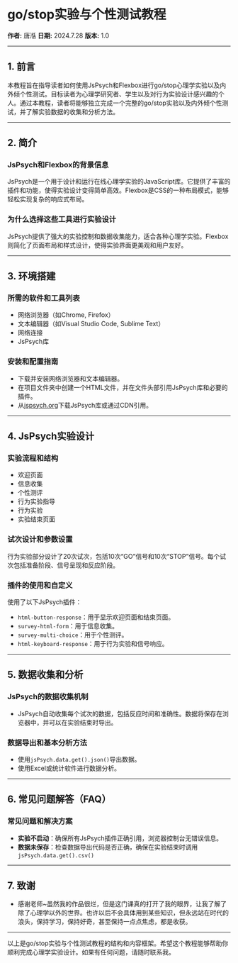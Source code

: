 ﻿# go/stop实验与个性测试教程
**作者:** 唐湉
**日期:** 2024.7.28
**版本:** 1.0

----------

## 1. 前言

本教程旨在指导读者如何使用JsPsych和Flexbox进行go/stop心理学实验以及内外倾个性测试。目标读者为心理学研究者、学生以及对行为实验设计感兴趣的个人。通过本教程，读者将能够独立完成一个完整的go/stop实验以及内外倾个性测试，并了解实验数据的收集和分析方法。

----------

## 2. 简介

### JsPsych和Flexbox的背景信息

JsPsych是一个用于设计和运行在线心理学实验的JavaScript库。它提供了丰富的插件和功能，使得实验设计变得简单高效。Flexbox是CSS的一种布局模式，能够轻松实现复杂的响应式布局。

### 为什么选择这些工具进行实验设计

JsPsych提供了强大的实验控制和数据收集能力，适合各种心理学实验。Flexbox则简化了页面布局和样式设计，使得实验界面更美观和用户友好。

----------

## 3. 环境搭建

### 所需的软件和工具列表

-   网络浏览器（如Chrome, Firefox）
-   文本编辑器（如Visual Studio Code, Sublime Text）  
-   网络连接
-   JsPsych库

### 安装和配置指南
-   下载并安装网络浏览器和文本编辑器。
-   在项目文件夹中创建一个HTML文件，并在文件头部引用JsPsych库和必要的插件。
-   从[jspsych.org](https://www.jspsych.org/)下载JsPsych库或通过CDN引用。

----------

## 4. JsPsych实验设计

### 实验流程和结构
-   欢迎页面
-   信息收集
-   个性测评
-   行为实验指导
-   行为实验
-   实验结束页面

### 试次设计和参数设置

行为实验部分设计了20次试次，包括10次“GO”信号和10次“STOP”信号。每个试次包括准备阶段、信号呈现和反应阶段。

### 插件的使用和自定义
使用了以下JsPsych插件：
-   `html-button-response`：用于显示欢迎页面和结束页面。
-   `survey-html-form`：用于信息收集。
-   `survey-multi-choice`：用于个性测评。
-   `html-keyboard-response`：用于行为实验和信号响应。

----------

## 5. 数据收集和分析

### JsPsych的数据收集机制

-   JsPsych自动收集每个试次的数据，包括反应时间和准确性。数据将保存在浏览器中，并可以在实验结束时导出。

### 数据导出和基本分析方法

-   使用`jsPsych.data.get().json()`导出数据。
-   使用Excel或统计软件进行数据分析。

----------

## 6. 常见问题解答（FAQ）

### 常见问题和解决方案
-   **实验不启动**：确保所有JsPsych插件正确引用，浏览器控制台无错误信息。
-   **数据未保存**：检查数据导出代码是否正确，确保在实验结束时调用`jsPsych.data.get().csv()`

----------
## 7. 致谢

-   感谢老师~虽然我的作品很烂，但是这门课真的打开了我的眼界，让我了解了除了心理学以外的世界。也许以后不会具体用到某些知识，但永远站在时代的浪头，保持学习，保持好奇，甚至保持一点点焦虑，都是收获。


----------

以上是go/stop实验与个性测试教程的结构和内容框架。希望这个教程能够帮助你顺利完成心理学实验设计。如果有任何问题，请随时联系我。
